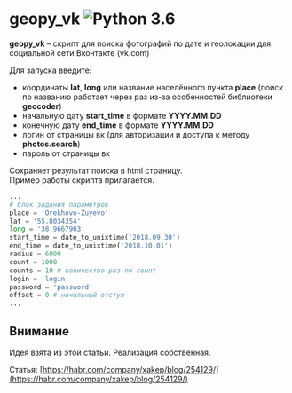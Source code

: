 geopy_vk ![Python 3.6](https://pp.userapi.com/c846523/v846523407/b716d/N3RXKWFcPS0.jpg)
======
**geopy_vk** – скрипт для поиска фотографий по дате и геолокации для социальной сети Вконтакте (vk.com)

Для запуска введите:
* координаты **lat**, **long** или название населённого пункта **place** (поиск по названию работает через раз из-за особенностей библиотеки **geocoder**)
* начальную дату **start_time** в формате **YYYY.MM.DD**
* конечную дату **end_time** в формате **YYYY.MM.DD**
* логин от страницы вк (для авторизации и доступа к методу **photos.search**)
* пароль от страницы вк
  
Сохраняет результат поиска в html страницу.  
Пример работы скрипта прилагается.

```python
...
# блок задания параметров
place = 'Orekhovo-Zuyevo'
lat = '55.8034354'
long = '38.9667903'
start_time = date_to_unixtime('2018.09.30')
end_time = date_to_unixtime('2018.10.01')
radius = 6000
count = 1000
counts = 10 # количество раз по count
login = 'login'
password = 'password'
offset = 0 # начальный отступ
...
```

Внимание
------------
Идея взята из этой статьи.
Реализация собственная.

Статья:
[https://habr.com/company/xakep/blog/254129/](https://habr.com/company/xakep/blog/254129/)

